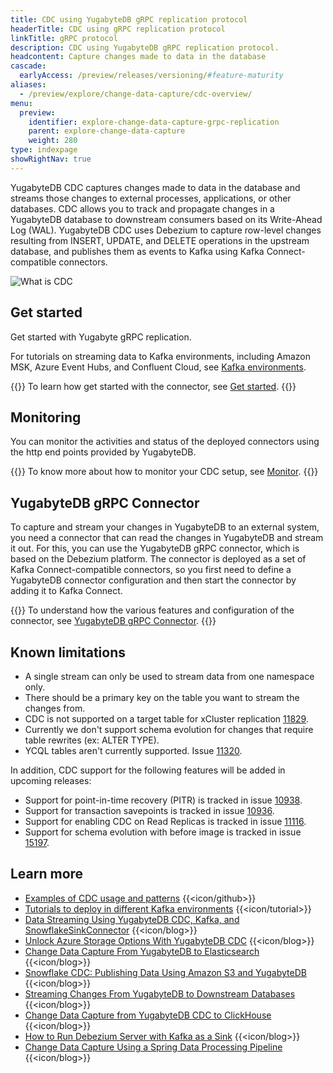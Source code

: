 ```yaml
---
title: CDC using YugabyteDB gRPC replication protocol
headerTitle: CDC using gRPC replication protocol
linkTitle: gRPC protocol
description: CDC using YugabyteDB gRPC replication protocol.
headcontent: Capture changes made to data in the database
cascade:
  earlyAccess: /preview/releases/versioning/#feature-maturity
aliases:
  - /preview/explore/change-data-capture/cdc-overview/
menu:
  preview:
    identifier: explore-change-data-capture-grpc-replication
    parent: explore-change-data-capture
    weight: 280
type: indexpage
showRightNav: true
---
```


YugabyteDB CDC captures changes made to data in the database and streams those changes to external processes, applications, or other databases. CDC allows you to track and propagate changes in a YugabyteDB database to downstream consumers based on its Write-Ahead Log (WAL). YugabyteDB CDC uses Debezium to capture row-level changes resulting from INSERT, UPDATE, and DELETE operations in the upstream database, and publishes them as events to Kafka using Kafka Connect-compatible connectors.

![What is CDC](/images/explore/cdc-overview-work.png)

<!--
{{<lead link="./cdc-overview">}}
To know more about the internals of CDC, see [Overview](./cdc-overview).
{{</lead>}}
-->

## Get started

Get started with Yugabyte gRPC replication.

For tutorials on streaming data to Kafka environments, including Amazon MSK, Azure Event Hubs, and Confluent Cloud, see [Kafka environments](/preview/tutorials/cdc-tutorials/).

{{<lead link="./cdc-get-started">}}
To learn how get started with the connector, see [Get started](./cdc-get-started).
{{</lead>}}

## Monitoring

You can monitor the activities and status of the deployed connectors using the http end points provided by YugabyteDB.

{{<lead link="./cdc-monitor">}}
To know more about how to monitor your CDC setup, see [Monitor](./cdc-monitor).
{{</lead>}}

## YugabyteDB gRPC Connector

To capture and stream your changes in YugabyteDB to an external system, you need a connector that can read the changes in YugabyteDB and stream it out. For this, you can use the YugabyteDB gRPC connector, which is based on the Debezium platform. The connector is deployed as a set of Kafka Connect-compatible connectors, so you first need to define a YugabyteDB connector configuration and then start the connector by adding it to Kafka Connect.

{{<lead link="./debezium-connector-yugabytedb">}}
To understand how the various features and configuration of the connector, see [YugabyteDB gRPC Connector](./debezium-connector-yugabytedb).
{{</lead>}}

## Known limitations

* A single stream can only be used to stream data from one namespace only.
* There should be a primary key on the table you want to stream the changes from.
* CDC is not supported on a target table for xCluster replication [11829](https://github.com/yugabyte/yugabyte-db/issues/11829).
* Currently we don't support schema evolution for changes that require table rewrites (ex: ALTER TYPE).
* YCQL tables aren't currently supported. Issue [11320](https://github.com/yugabyte/yugabyte-db/issues/11320).

In addition, CDC support for the following features will be added in upcoming releases:

* Support for point-in-time recovery (PITR) is tracked in issue [10938](https://github.com/yugabyte/yugabyte-db/issues/10938).
* Support for transaction savepoints is tracked in issue [10936](https://github.com/yugabyte/yugabyte-db/issues/10936).
* Support for enabling CDC on Read Replicas is tracked in issue [11116](https://github.com/yugabyte/yugabyte-db/issues/11116).
* Support for schema evolution with before image is tracked in issue [15197](https://github.com/yugabyte/yugabyte-db/issues/15197).

## Learn more

* [Examples of CDC usage and patterns](https://github.com/yugabyte/cdc-examples/tree/main) {{<icon/github>}}
* [Tutorials to deploy in different Kafka environments](../../../tutorials/cdc-tutorials/) {{<icon/tutorial>}}
* [Data Streaming Using YugabyteDB CDC, Kafka, and SnowflakeSinkConnector](https://www.yugabyte.com/blog/data-streaming-using-yugabytedb-cdc-kafka-and-snowflakesinkconnector/) {{<icon/blog>}}
* [Unlock Azure Storage Options With YugabyteDB CDC](https://www.yugabyte.com/blog/unlocking-azure-storage-options-with-yugabytedb-cdc/) {{<icon/blog>}}
* [Change Data Capture From YugabyteDB to Elasticsearch](https://www.yugabyte.com/blog/change-data-capture-cdc-yugabytedb-elasticsearch/) {{<icon/blog>}}
* [Snowflake CDC: Publishing Data Using Amazon S3 and YugabyteDB](https://www.yugabyte.com/blog/snowflake-cdc-publish-data-using-amazon-s3-yugabytedb/) {{<icon/blog>}}
* [Streaming Changes From YugabyteDB to Downstream Databases](https://www.yugabyte.com/blog/streaming-changes-yugabytedb-cdc-downstream-databases/) {{<icon/blog>}}
* [Change Data Capture from YugabyteDB CDC to ClickHouse](https://www.yugabyte.com/blog/change-data-capture-cdc-yugabytedb-clickhouse/) {{<icon/blog>}}
* [How to Run Debezium Server with Kafka as a Sink](https://www.yugabyte.com/blog/change-data-capture-cdc-run-debezium-server-kafka-sink/) {{<icon/blog>}}
* [Change Data Capture Using a Spring Data Processing Pipeline](https://www.yugabyte.com/blog/change-data-capture-cdc-spring-data-processing-pipeline/) {{<icon/blog>}}
